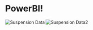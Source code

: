 # PowerBI!
![Suspension Data](https://github.com/bilal-profile/PowerBI/assets/39321196/3a59c9f8-41c0-474e-89b3-e6368a8f2d99)
![Suspension Data2](https://github.com/bilal-profile/PowerBI/assets/39321196/4f98d3b6-237b-4068-8e67-868efe7f8a19)
